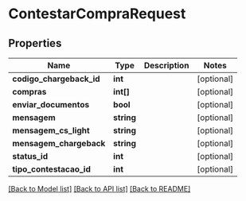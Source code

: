 # ContestarCompraRequest

## Properties
Name | Type | Description | Notes
------------ | ------------- | ------------- | -------------
**codigo_chargeback_id** | **int** |  | [optional] 
**compras** | **int[]** |  | [optional] 
**enviar_documentos** | **bool** |  | [optional] 
**mensagem** | **string** |  | [optional] 
**mensagem_cs_light** | **string** |  | [optional] 
**mensagem_chargeback** | **string** |  | [optional] 
**status_id** | **int** |  | [optional] 
**tipo_contestacao_id** | **int** |  | [optional] 

[[Back to Model list]](../README.md#documentation-for-models) [[Back to API list]](../README.md#documentation-for-api-endpoints) [[Back to README]](../README.md)


